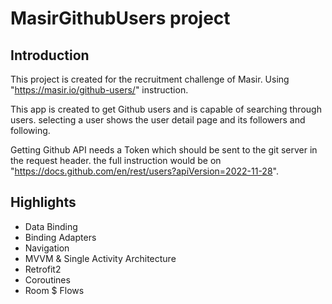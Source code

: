 
MasirGithubUsers project
==================================

Introduction
------------
This project is created for the recruitment challenge of Masir. Using "https://masir.io/github-users/"
instruction.

This app is created to get Github users and is capable of searching through users. selecting a user
shows the user detail page and its followers and following.

Getting Github API needs a Token which should be sent to the git server in the request header.
the full instruction would be on "https://docs.github.com/en/rest/users?apiVersion=2022-11-28".

Highlights
--------------
- Data Binding
- Binding Adapters
- Navigation
- MVVM & Single Activity Architecture
- Retrofit2
- Coroutines
- Room $ Flows
